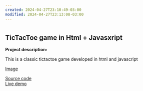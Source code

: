 ```yaml
---
created: 2024-04-27T23:10:49-03:00
modified: 2024-04-27T23:13:08-03:00
---
```


# 

## TicTacToe game in Html + Javasxript

**Project description:**

This is a classic tictactoe game developed in html and javascript

[Image](tictactoe.jpg)

[Source code](https://github.com/iazpiri/iazpiri.github.io/tree/main/mycode/javascript/tictactoe)  
[Live demo](/demos/javascript/tictactoe/tictactoe.html)


